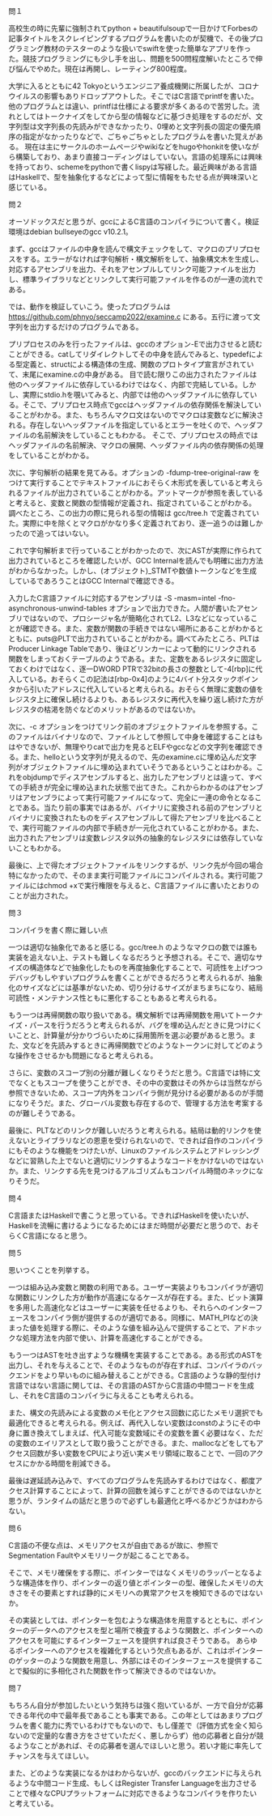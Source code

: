 問１

高校生の時に先輩に強制されてpython + beautifulsoupで一日かけてForbesの記事タイトルをスクレイピングするプログラムを書いたのが契機で、その後プログラミング教材のテスターのような扱いでswiftを使った簡単なアプリを作った。競技プログラミングにも少し手を出し、問題を500問程度解いたところで伸び悩んでやめた。現在は再開し、レーティング800程度。

大学に入るとともに42 Tokyoというエンジニア養成機関に所属したが、コロナウイルスの影響もありドロップアウトした。そこではC言語でprintfを書いた。他のプログラムとは違い、printfは仕様による要求が多くあるので苦労した。流れとしてはトークナイズをしてから型の情報などに基づき処理をするのだが、文字列型は文字列長の先読みができなかったり、0埋めと文字列長の固定の優先順序の指定がなかったりなどで、ごちゃごちゃとしたプログラムを書いた覚えがある。
現在は主にサークルのホームページやwikiなどをhugoやhonkitを使いながら構築しており、あまり直接コーディングはしていない。言語の処理系には興味を持っており、schemeをpythonで書くlispyは写経した。最近興味がある言語はHaskellで、型を抽象化するなどによって型に情報をもたせる点が興味深いと感じている。

問２

オーソドックスだと思うが、gccによるC言語のコンパイラについて書く。検証環境はdebian bullseyeのgcc v10.2.1。

まず、gccはファイルの中身を読んで構文チェックをして、マクロのプリプロセスをする。エラーがなければ字句解析・構文解析をして、抽象構文木を生成し、対応するアセンブリを出力、それをアセンブルしてリンク可能ファイルを出力し、標準ライブラリなどとリンクして実行可能ファイルを作るのが一連の流れである。

では、動作を検証していこう。使ったプログラムは https://github.com/phnyo/seccamp2022/examine.c にある。五行に渡って文字列を出力するだけのプログラムである。

プリプロセスのみを行ったファイルは、gccのオプション-Eで出力させると読むことができる。catしてリダイレクトしてその中身を読んでみると、typedefによる型定義と、structによる構造体の生成、関数のプロトタイプ宣言がされていて、末尾にexamine.cの中身がある。
目で読む限りこの出力されたファイルは他のヘッダファイルに依存しているわけではなく、内部で完結している。しかし、実際にstdio.hを覗いてみると、内部では他のヘッダファイルに依存している。そこで、プリプロセス時点でgccはヘッダファイルの依存関係を解決していることがわかる。また、もちろんマクロ文はないのでマクロは変数などに解決される。存在しないヘッダファイルを指定しているとエラーを吐くので、ヘッダファイルの名前解決をしていることもわかる。
そこで、プリプロセスの時点ではヘッダファイルの名前解決、マクロの展開、ヘッダファイル内の依存関係の処理をしていることがわかる。

次に、字句解析の結果を見てみる。オプションの -fdump-tree-original-raw をつけて実行することでテキストファイルにおそらく木形式を表していると考えられるファイルが出力されていることがわかる。アットマークが参照を表していると考えると、変数と関数の型情報が定義され、指定されていることがわかる。
調べたところ、この出力の際に見られる型の情報は gcc/tree.h で定義されていた。実際に中を除くとマクロがかなり多く定義されており、逐一追うのは難しかったので追ってはいない。

これで字句解析まで行っていることがわかったので、次にASTが実際に作られて出力されているところを確認したいが、GCC Internalを読んでも明確に出力方法がわからなかった。しかし、(オブジェクト)_STMTや数値トークンなどを生成しているであろうことはGCC Internalで確認できる。

入力したC言語ファイルに対応するアセンブリは -S -masm=intel -fno-asynchronous-unwind-tables オプションで出力できた。人間が書いたアセンブリではないので、プロシージャ名が簡略化されてL2、L3などになっていることが確認できる。また、変数が関数の手続きではない場所にあることがわかるとともに、puts@PLTで出力されていることがわかる。調べてみたところ、PLTはProducer Linkage Tableであり、後ほどリンカーによって動的にリンクされる関数をしまっておくテーブルのようである。また、定数をあるレジスタに固定しておくわけではなく、逐一DWORD PTRで32bitの長さの整数として-4[rbp]に代入している。おそらくこの記法は[rbp-0x4]のように4バイト分スタックポインタから引いたアドレスに代入していると考えられる。おそらく無理に変数の値をレジスタ上に確保し続けるよりも、あるレジスタに再代入を繰り返し続けた方がレジスタの枯渇を防ぐなどのメリットがあるのではないか。

次に、-c オプションをつけてリンク前のオブジェクトファイルを参照する。このファイルはバイナリなので、ファイルとして参照して中身を確認することはもはやできないが、無理やりcatで出力を見るとELFやgccなどの文字列を確認できる。また、helloという文字列が見えるので、先のexamine.cに埋め込んだ文字列がオブジェクトファイルに埋め込まれていそうであるということはわかる。これをobjdumpでディスアセンブルすると、出力したアセンブリとは違って、すべての手続きが完全に埋め込まれた状態で出てきた。これからわかるのはアセンブリはアセンブラによって実行可能ファイルになって、完全に一連の命令となることである。当たり前の事実ではあるが、バイナリに変換される前のアセンブリとバイナリに変換されたものをディスアセンブルして得たアセンブリを比べることで、実行可能ファイルの内部で手続きが一元化されていることがわかる。また、出力されたアセンブリは変数レジスタ以外の抽象的なレジスタには依存していないこともわかる。

最後に、上で得たオブジェクトファイルをリンクするが、リンク先が今回の場合特になかったので、そのまま実行可能ファイルにコンパイルされる。実行可能ファイルにはchmod +xで実行権限を与えると、C言語ファイルに書いたとおりのことが出力された。


問３

コンパイラを書く際に難しい点

一つは適切な抽象化であると感じる。gcc/tree.h のようなマクロの数では誰も実装を追えない上、テストも難しくなるだろうと予想される。そこで、適切なサイズの構造体などで抽象化したものを再度抽象化することで、可読性を上げつつデバッグもしやすいプログラムを書くことができるだろうと考えられるが、抽象化のサイズなどには基準がないため、切り分けるサイズがまちまちになり、結局可読性・メンテナンス性ともに悪化することもあると考えられる。

もう一つは再帰関数の取り扱いである。構文解析では再帰関数を用いてトークナイズ・パースを行うだろうと考えられるが、バグを埋め込んだときに見つけにくいことと、計算量が分かりづらいために採用箇所を選ぶ必要があると思う。また、文などを先読みするときに再帰関数でどのようなトークンに対してどのような操作をさせるかも問題になると考えられる。

さらに、変数のスコープ別の分離が難しくなりそうだと思う。C言語では特に文でなくともスコープを使うことができ、その中の変数はその外からは当然ながら参照できないため、スコープ内外をコンパイラ側が見分ける必要があるのが手間になりそうだ。また、グローバル変数も存在するので、管理する方法を考案するのが難しそうである。

最後に、PLTなどのリンクが難しいだろうと考えられる。結局は動的リンクを使えないとライブラリなどの恩恵を受けられないので、できれば自作のコンパイラにもそのような機能をつけたいが、Linuxのファイルシステムとアドレッシングなどに習熟した上でないと適切にリンクするようなコードをかけないのではないか。また、リンクする先を見つけるアルゴリズムもコンパイル時間のネックになりそうだ。

問４

C言語またはHaskellで書こうと思っている。できればHaskellを使いたいが、Haskellを流暢に書けるようになるためにはまだ時間が必要だと思うので、おそらくC言語になると思う。

問５

思いつくことを列挙する。

一つは組み込み変数と関数の利用である。ユーザー実装よりもコンパイラが適切な関数にリンクした方が動作が高速になるケースが存在する。また、ビット演算を多用した高速化などはユーザーに実装を任せるよりも、それらへのインターフェースをコンパイラ側が提供するのが適切である。同様に、MATH_PIなどの決まった値を処理する際に、そのような値を組み込んで提供することで、アドホックな処理方法を内部で使い、計算を高速化することができる。

もう一つはASTを吐き出すような機構を実装することである。ある形式のASTを出力し、それを与えることで、そのようなものが存在すれば、コンパイラのバックエンドをより早いものに組み替えることができる。C言語のような静的型付け言語ではない言語に関しては、その言語のASTからC言語の中間コードを生成し、それをC言語のコンパイラに与えることも考えられる。

また、構文の先読みによる変数のメモ化とアクセス回数に応じたメモリ選択でも最適化できると考えられる。例えば、再代入しない変数はconstのようにその中身に置き換えてしまえば、代入可能な変数域にその変数を置く必要はなく、ただの変数のエイリアスとして取り扱うことができる。また、mallocなどをしてもアクセス回数が多い変数をCPUにより近い実メモリ領域に取ることで、一回のアクセスにかかる時間を削減できる。

最後は遅延読み込みで、すべてのプログラムを先読みするわけではなく、都度アクセス計算することによって、計算の回数を減らすことができるのではないかと思うが、ランタイムの話だと思うので必ずしも最適化と呼べるかどうかはわからない。

問６

C言語の不便な点は、メモリアクセスが自由であるが故に、参照でSegmentation Faultやメモリリークが起こることである。

そこで、メモリ確保をする際に、ポインターではなくメモリのラッパーとなるような構造体を作り、ポインターの返り値とポインターの型、確保したメモリの大きさをその要素とすれば静的にメモリへの異常アクセスを検知できるのではないか。

その実装としては、ポインターを包むような構造体を用意するとともに、ポインターのデータへのアクセスを型と場所で検査するような関数と、ポインターへのアクセスを可能にするインターフェースを提供すれば良さそうである。
あらゆるポインターへのアクセスを複雑化するという欠点もあるが、これはポインターのゲッターのような関数を用意し、外部にはそのインターフェースを提供することで擬似的に多相化された関数を作って解決できるのではないか。

問７

もちろん自分が参加したいという気持ちは強く抱いているが、一方で自分が応募できる年代の中で最年長であることも事実である。この年としてはあまりプログラムを書く能力に秀でいるわけでもないので、もし僅差で（評価方式を全く知らないので定量的な書き方をさせていただく、悪しからず）他の応募者と自分が競るようなことがあれば、その応募者を選んでほしいと思う。若い才能に率先してチャンスを与えてほしい。

また、どのような実装になるかはわからないが、gccのバックエンドに与えられるような中間コード生成、もしくはRegister Transfer Languageを出力させることで様々なCPUプラットフォームに対応できるようなコンパイラを作りたいと考えている。

